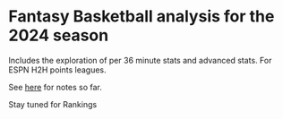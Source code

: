 # Fantasy Basketball analysis for the 2024 season
Includes the exploration of per 36 minute stats and advanced stats. For ESPN H2H points leagues. 

See [here](notes.md) for notes so far.

Stay tuned for Rankings
